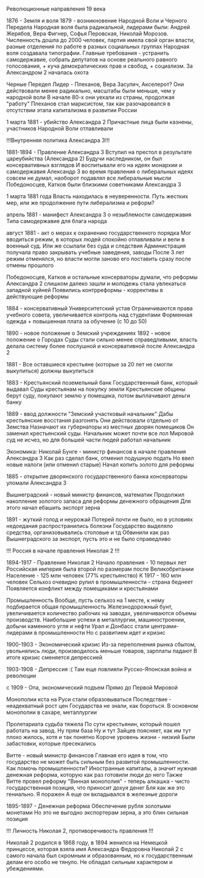 Революционные направления 19 века

1876 - Земля и воля
1879 - возникновение Народной Воли и Черного Передела
	Народная воля была радикальной, лидерами были: Андрей Жерябов, Вера Фигнер, Софья Перовская, Николай Морозов. Численность дошла до 2000 человек, партия имела свой орган власти, разные отделения по работе в разных социальных группах
	Народная воля создавала типографии. Главные требования - устранить самодержавие, собрать депутатов на основе реального равного голосования, + куча демократических прав и свобод, + социализм. 
	За Александром 2 началась охота

Черные Передел 
	Лидер - Плеханов, Вера Засулич, Акселерот?
	Они действовали менее радикально, масштабы были меньше, чем у народной воли
	В начале 80-х они уехали из страны, продолжая "работу"
	Плеханов стал марксистом, так как разочаровался в отсутствии этапа капитализма в развитии России

1 марта 1881 - убийство Александра 2
	Причастные лица были казнены, участников Народной Воли отлавливали 


!!!Внутренняя политика Александра 3!!!

1881-1894 - Правление Александра 3
	Вступил на престол в результате цареубийства (Александра 2)
	Будучи наследником, он был консервативных взглядов
	И воспитывали его на идеях монархии и самодержавия 
	Александр 3 во время правления о либеральных идеях совсем не думал, наоборот подавлял все либеральные мысли 
	Победоносцев, Катков были близкими советниками Александра 3

1 марта 1881 года
	Власть находилась в неуверенности. 
	Путь жестких мер, или же продолжение пути либерализма и реформ? 

апрель 1881 - манифест Александра 3 о незыблемости самодержавия 
	Типа самодержавие для блага народа 

август 1881 - акт о мерах к охранению государственного порядка 
	Мог вводиться режим, в которых людей спокойно отлавливали и вели в военный суд. Или же ссылали без суда и следствия
	Администрация получала право закрывать учебные заведения, заводы
	После 3 лет режим отменялся, но власти могли заново его поставить сразу после отмены прошлого 

Победоносцев, Катков и остальные консерваторы думали, что реформы Александра 2 слишком далеко зашли и молодежь стала увлекаться западной хуйней
Появились контрреформы - коррективы в действующие реформы

1884 - консервативный Университетский устав 
	Ограничиваются права учебного совета, увеличивается контроль над студентами
	Форменная одежда + повышенная плата за обучение (с 10 до 50)

1890 - новое положение о Земский учреждениях 
1892 - новое положение о Городах 
	Суды стали сильно менее справедливыми, власть делала систему более послушной и консервативной после Александра 2 

1881 - Все оставшиеся крестьяне (которые за 20 лет не смогли выкупиться) должны выкупиться 

1883 - Крестьянский поземельный банк
	Государственный банк, который выдавал Суды крестьянам на покупку земли 
	Крестьянские общины берут суду, покупают землю у помещика, потом выплачивают деньги банку

1889 - ввод должности "Земский участковый начальник"
	Дабы крестьянские восстания разгонять
	Они действовали отдельно от Земства
	Назначают их губернаторы из местных дворян помещиков 
	Он заменил крестьянский суды. Начальник может почти все лол
	Мировой суд не исчез, но для большей части людей работал начальник 

Экономика:
Николай Бунге - министр финансов в начале правления Александра 3
	Как раз сделал банк, отменил подушную подать 
	Но ввел новые налоги (или отменил старые)
	Начал копить золото для реформы 

1885 - открытие дворянского государственного банка 
	консерваторы уломали Александра 3

Вышнеградский - новый министр финансов, математик 
	Продолжил накопление золотого запаса для реформы денежного обращения 
	Для этого начал ебашить экспорт зерна 

1891 - жуткий голод и неурожай 
	Потерей почти не было, но в условиях недоедания распространились болезни
	Государство выделяло средства, организовывались столовые и тд
	Обвинили как раз Вышнеградского за экспорт, пусть это и не было справедливо 



!!! Россия в начале правления Николая 2 !!!

1894-1917 - Правление Николая 2
	Начало правления - 10 первых лет 
	Российская империя была второй по размерам после Великобритании
	Население - 125 млн человек (77% крестьянство)
	К 1917 - 160 млн человек 
	Сельхоз очевидно рулил в промышленности - страна беднеет 
	Появляется конфликт между помещиками и крестьянами

Промышленность
	Вообще, пусть сельхоз на 1 месте, к нему подбирается общая промышленность
	Железнодорожный бунт, увеличивается количество рабочих на заводах, увеличиваются объемы производств. Наибольшие успехи в металлургии, машиностроении, добычи каменного угля и нефти 
	Урал и Донбасс стали центрами-лидерами в промышленности 
	Но с развитием идет и кризис

1900-1903 - Экономический кризис 
	Из-за переполнения рынка сбытом, увольнялись люди, производилось меньше товаров, зарплаты падают 
	В итоге кризис сменяется депрессией 

1903-1908 - Депрессия :(
	Там еще повлияли Русско-Японская война и революции

с 1909 - Опа, экономический подъем 
	Прямо до Первой Мировой 

Монополии кста на Руси стали образовываться 
	Последствие - неадекватный рост цен
	Государства не знали, как бороться. В основном монополии в сахаре, металлургии 

Пролетариата судьба тяжела
	По сути крестьянин, который пошел работать на завод. Ну прям база
	Ну и тут Зайцев поясняет, как им тут плохо жилось, хотя и так понятно 
	Короче уровень жизни - низкий 
	Были забастовки, которые пресекались 

Витте - новый министр финансов
	Главная его идея в том, что государство не может быть сильным без развитой промышленности. Как помочь промышленности? Иностранные капиталы, а значит нужная денежная реформа, которую как раз готовили люди до него
	Также Витте провел реформу "Винная монополия" - теперь алкашка - чисто государственная позиция, что приносит дохуя денег 
	Бля как же это гениально. Я поражен
	А еще он вкладывался в железные дороги 

1895-1897 - Денежная реформа
	Обеспечение рубля золотыми монетами 
	Но это не выгодно экспортерам зерна, а это блин сильная позиция

!!! Личность Николая 2, противоречивость правления !!!

Николай 2 родился в 1868 году, в 1894 женился на Немецкой принцессе, которая взяла имя Александра Федоровна 
Николай 2 с самого начала был скромным и образованным, но к государственным делам его особо не тянуло. Не обладал сильным характером и убеждениями. 
